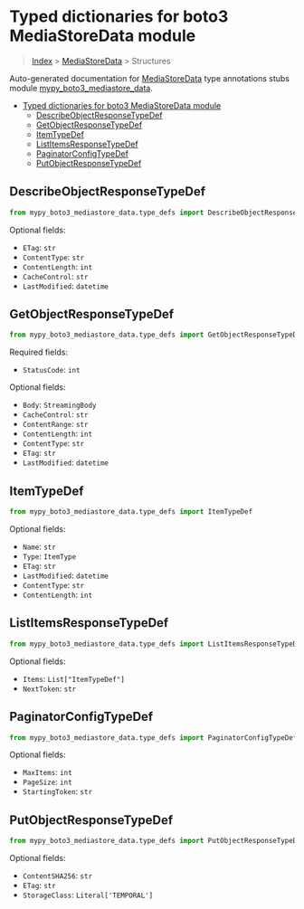 # Typed dictionaries for boto3 MediaStoreData module

> [Index](../README.md) > [MediaStoreData](./README.md) > Structures

Auto-generated documentation for [MediaStoreData](https://boto3.amazonaws.com/v1/documentation/api/latest/reference/services/mediastore-data.html#MediaStoreData)
type annotations stubs module [mypy_boto3_mediastore_data](https://pypi.org/project/mypy-boto3-mediastore-data/).

- [Typed dictionaries for boto3 MediaStoreData module](#typed-dictionaries-for-boto3-mediastoredata-module)
  - [DescribeObjectResponseTypeDef](#describeobjectresponsetypedef)
  - [GetObjectResponseTypeDef](#getobjectresponsetypedef)
  - [ItemTypeDef](#itemtypedef)
  - [ListItemsResponseTypeDef](#listitemsresponsetypedef)
  - [PaginatorConfigTypeDef](#paginatorconfigtypedef)
  - [PutObjectResponseTypeDef](#putobjectresponsetypedef)

## DescribeObjectResponseTypeDef

```python
from mypy_boto3_mediastore_data.type_defs import DescribeObjectResponseTypeDef
```




Optional fields:
- `ETag`: `str`
- `ContentType`: `str`
- `ContentLength`: `int`
- `CacheControl`: `str`
- `LastModified`: `datetime`


## GetObjectResponseTypeDef

```python
from mypy_boto3_mediastore_data.type_defs import GetObjectResponseTypeDef
```


Required fields:
- `StatusCode`: `int`



Optional fields:
- `Body`: `StreamingBody`
- `CacheControl`: `str`
- `ContentRange`: `str`
- `ContentLength`: `int`
- `ContentType`: `str`
- `ETag`: `str`
- `LastModified`: `datetime`


## ItemTypeDef

```python
from mypy_boto3_mediastore_data.type_defs import ItemTypeDef
```




Optional fields:
- `Name`: `str`
- `Type`: `ItemType`
- `ETag`: `str`
- `LastModified`: `datetime`
- `ContentType`: `str`
- `ContentLength`: `int`


## ListItemsResponseTypeDef

```python
from mypy_boto3_mediastore_data.type_defs import ListItemsResponseTypeDef
```




Optional fields:
- `Items`: `List["ItemTypeDef"]`
- `NextToken`: `str`


## PaginatorConfigTypeDef

```python
from mypy_boto3_mediastore_data.type_defs import PaginatorConfigTypeDef
```




Optional fields:
- `MaxItems`: `int`
- `PageSize`: `int`
- `StartingToken`: `str`


## PutObjectResponseTypeDef

```python
from mypy_boto3_mediastore_data.type_defs import PutObjectResponseTypeDef
```




Optional fields:
- `ContentSHA256`: `str`
- `ETag`: `str`
- `StorageClass`: `Literal['TEMPORAL']`

